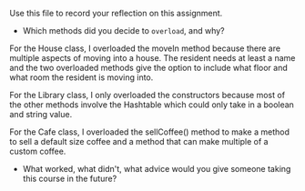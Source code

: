 Use this file to record your reflection on this assignment.

- Which methods did you decide to `overload`, and why?

For the House class, I overloaded the moveIn method because there are multiple aspects of moving into a house. The resident needs at least a name and the two overloaded methods give the option to include what floor and what room the resident is moving into.

For the Library class, I only overloaded the constructors because most of the other methods involve the Hashtable which could only take in a boolean and string value. 

For the Cafe class, I overloaded the sellCoffee() method to make a method to sell a default size coffee and a method that can make multiple of a custom coffee.  

- What worked, what didn't, what advice would you give someone taking this course in the future?
